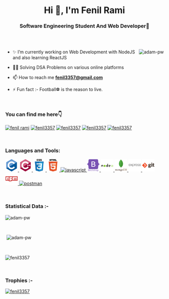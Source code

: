 <h1 align="center">Hi 👋, I'm Fenil Rami</h1>
<h3 align="center">Software Engineering Student And Web Developer🚀</h3>

<br>

<br>

<p><img align="right" src="https://github.com/Adam-pw/Adam-pw/blob/main/animation_500_kxa883sd.gif" alt="adam-pw" /></p>


- ✨ I’m currently working on Web Development with NodeJS and also learning ReactJS

- 👨‍💻 Solving DSA Problems on various online platforms

- 📫 How to reach me **fenil3357@gmail.com**

- ⚡ Fun fact :- Football⚽ is the reason to live.

<br>

<h3 align="left">You can find me here👇</h3>
<p align="left">
  <a href="https://www.linkedin.com/in/fenil-rami-6a7803204/" target="blank"><img align="center"
      src="https://raw.githubusercontent.com/rahuldkjain/github-profile-readme-generator/master/src/images/icons/Social/linked-in-alt.svg"
      alt="fenil rami" height="30" width="40" /></a>
  <a href="https://twitter.com/fenil3357" target="blank"><img align="center"
      src="https://raw.githubusercontent.com/rahuldkjain/github-profile-readme-generator/master/src/images/icons/Social/twitter.svg"
      alt="fenil3357" height="30" width="40" /></a>
  <a href="https://leetcode.com/fenil3357/" target="blank"><img align="center"
      src="https://upload.wikimedia.org/wikipedia/commons/1/19/LeetCode_logo_black.png"
      alt="fenil3357" height="30" width="40" /></a>
  <a href="https://www.codechef.com/users/fenil3357" target="blank"><img align="center"
      src="https://github.com/pritmanvar/pritmanvar/raw/main/platforms/codechef.png?raw=true"
      alt="fenil3357" height="30" width="40" /></a>
  <a href="https://codeforces.com/profile/fenil3357" target="blank"><img align="center"
      src="https://github.com/pritmanvar/pritmanvar/raw/main/platforms/codeforces.png?raw=true"
      alt="fenil3357" height="30" width="40" /></a>
  
</p>

<br>

<h3 align="left">Languages and Tools:</h3>
<p align="left">  
 <a href="https://www.cprogramming.com/" target="_blank"
    rel="noreferrer"> <img src="https://raw.githubusercontent.com/devicons/devicon/master/icons/c/c-original.svg"
      alt="c" width="40" height="40" /> </a> 
      <a href="https://www.w3schools.com/cpp/" target="_blank" rel="noreferrer">
    <img src="https://raw.githubusercontent.com/devicons/devicon/master/icons/cplusplus/cplusplus-original.svg"
      alt="cplusplus" width="40" height="40" /> </a> <a href="https://www.w3schools.com/css/" target="_blank"
    rel="noreferrer"> <img
      src="https://raw.githubusercontent.com/devicons/devicon/master/icons/css3/css3-original-wordmark.svg" alt="css3"
      width="40" height="40" /> </a> <a href="https://www.w3.org/html/" target="_blank" rel="noreferrer"> <img
      src="https://raw.githubusercontent.com/devicons/devicon/master/icons/html5/html5-original-wordmark.svg"
      alt="html5" width="40" height="40" /> </a>
  <a href="https://developer.mozilla.org/en-US/docs/Web/JavaScript" target="_blank"
    rel="noreferrer"> <img src="https://camo.githubusercontent.com/7a2b6137fa6818b1c85f86347a6b4a75ee52681d4a190c506df972e3c5459980/68747470733a2f2f70726f66696c696e61746f722e7269736861762e6465762f736b696c6c732d6173736574732f6a6176617363726970742d6f726967696e616c2e737667"
      alt="javascript" width="40" height="40" /> </a> 
     <a href="https://getbootstrap.com" target="_blank" rel="noreferrer">
    <img src="https://raw.githubusercontent.com/devicons/devicon/master/icons/bootstrap/bootstrap-plain-wordmark.svg"
      alt="bootstrap" width="40" height="40" /> 
</a><a href="https://nodejs.org" target="_blank" rel="noreferrer"> <img
      src="https://raw.githubusercontent.com/devicons/devicon/master/icons/nodejs/nodejs-original-wordmark.svg"
      alt="nodejs" width="40" height="40" /> </a> 
      <a href="https://www.mongodb.com/" target="_blank" rel="noreferrer"> <img
      src="https://raw.githubusercontent.com/devicons/devicon/master/icons/mongodb/mongodb-original-wordmark.svg"
      alt="mongodb" width="40" height="40" /> </a> 
      <a href="http://expressjs.com/" target="_blank" rel="noreferrer"> <img
      src="https://raw.githubusercontent.com/devicons/devicon/master/icons/express/express-original-wordmark.svg"
      alt="expressJS" width="40" height="40" /> </a>
      <a href="https://git-scm.com/" target="_blank" rel="noreferrer"> <img
      src="https://raw.githubusercontent.com/devicons/devicon/master/icons/git/git-original-wordmark.svg"
      alt="git" width="40" height="40" /> </a>
  <a href="https://www.npmjs.com/" target="_blank" rel="noreferrer"> <img
      src="https://raw.githubusercontent.com/devicons/devicon/master/icons/npm/npm-original-wordmark.svg"
      alt="npm" width="40" height="40" /> </a>
  <a href="https://www.postman.com/" target="_blank" rel="noreferrer"> <img
      src="https://res.cloudinary.com/postman/image/upload/t_team_logo/v1629869194/team/2893aede23f01bfcbd2319326bc96a6ed0524eba759745ed6d73405a3a8b67a8"
      alt="postman" width="40" height="40" /> </a>
     </p>

<br>

<h3>Statistical Data :-</h3>
<p><img align="center"
    src="https://github-readme-stats.vercel.app/api/top-langs?username=fenil3357&show_icons=true&locale=en&layout=compact"
    alt="adam-pw" /></p>

<br>

<p>&nbsp;<img align="center" src="https://github-readme-stats.vercel.app/api?username=fenil3357&show_icons=true&locale=en"
    alt="adam-pw" /></p>

<br>

<p><img align="center" src="https://github-readme-streak-stats.herokuapp.com/?user=fenil3357" alt="fenil3357" /></p>

<br>
<h3>Trophies :-</h3>
<p align="left"> <a href="https://github.com/ryo-ma/github-profile-trophy"><img
      src="https://github-profile-trophy.vercel.app/?username=fenil3357" alt="fenil3357" /></a> </p>
